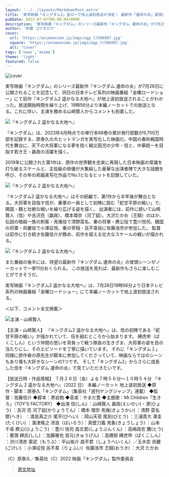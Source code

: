 ```yaml
---
layout: '../../layouts/MarkdownPost.astro'
title: '実写映画「キングダム2」金ローで地上波初放送が決定！ 最新作「運命の炎」冒頭シーン11分もオンエア'
pubDate: 2023-07-07T06:00:04+0900
description: '実写映画『キングダム』のシリーズ最新作『キングダム 運命の炎』が7月28日に公開されることを記念して、同日の日本テレビ系列の映画番組「金曜ロードショー」にて前作『キングダム2 遥かなる大地へ』が地上波初放送されることがわかった。'
author: '仲瀬 コウタロウ'
cover:
  url: 'https://animeanime.jp/imgs/ogp_f/596987.jpg'
  square: 'https://animeanime.jp/imgs/ogp_f/596987.jpg'
  alt: "cover"
tags: ['news','anime']
theme: 'light'
featured: false
---
```


![cover](https://animeanime.jp/imgs/ogp_f/596987.jpg)

実写映画『キングダム』のシリーズ最新作『キングダム 運命の炎』が7月28日に公開されることを記念して、同日の日本テレビ系列の映画番組「金曜ロードショー」にて前作『キングダム2 遥かなる大地へ』が地上波初放送されることがわかった。放送開始時間を繰り上げ、19時56分より本編ノーカットでの放送となる。これに伴い、主演を務める山崎賢人からコメントも到着した。

![『キングダム 2 遥かなる大地へ』](https://animeanime.jp/imgs/zoom/596976.jpg)

『キングダム』は、2023年4月時点での単行本68巻の累計発行部数が9,700万部を記録する、原泰久の大ヒットマンガを実写化した映画だ。中国の春秋戦国時代を舞台に、天下の大将軍になる夢を抱く戦災孤児の少年・信と、中華統一を目指す若き王・嬴政の活躍を描く。

2019年に公開された第1作は、原作の世界観を忠実に再現した日本映画の常識を打ち破るスケールと、主役級の俳優が大集結した豪華な出演者陣で大きな話題を呼び、その年の邦画実写化作品でNo.1となるヒットを記録していた。

![『キングダム 2 遥かなる大地へ』](https://animeanime.jp/imgs/zoom/596978.jpg)

『キングダム2 遥かなる大地へ』はその続編で、第1作から半年後が舞台となる。大将軍を目指す信が、秦軍の一員として初陣に挑む「蛇甘平原の戦い」で、隣国・魏と壮絶な戦いを繰り広げる姿を描く。
出演者には、前作に続いて山崎賢人（信）や吉沢亮（嬴政）、橋本環奈（河了貂）、大沢たかお（王騎）のほか、伝説の暗殺一族の刺客・羌瘣役で清野菜名、秦の将軍・麃公役で豊川悦司、魏国の将軍・呉慶役で小澤征悦、秦の宰相・呂不韋役に佐藤浩市が参加した。 監督は前作に引き続き佐藤信介が務め、前作を超える壮大なスケールの戦いが描かれる。

![『キングダム 2 遥かなる大地へ』](https://animeanime.jp/imgs/zoom/596982.jpg)

また番組の後半には、待望の最新作『キングダム 運命の炎』の冒頭シーンがノーカットで一挙11分おくられる。 この放送を見れば、最新作もさらに楽しむことができそうだ。

実写映画『キングダム2 遥かなる大地へ』は、7月28日19時56分より日本テレビ系列の映画番組「金曜ロードショー」にて本編ノーカットで地上波初放送される。

＜以下、コメント全文掲載＞

![主演・山崎賢人](https://animeanime.jp/imgs/zoom/596977.jpg)

【主演・山崎賢人】
『キングダム2 遥かなる大地へ』は、信の初陣である「蛇甘平原の戦い」が描かれていて、伍を組むところから始まります。 縛虎申（ばくこしん）という仲間の思いを背負って戦う隊長の生きざま、大将軍の姿を目の当たりにし、そのエピソードを丁寧に描いています。 それに「キングダム１」同様に原作者の原先生が脚本に参加してくださっていて、映画ならではのシーンもあり僕も大好きなシーンの1つです。 
そして「キングダム2」からさらに成長した信を『キングダム 運命の炎』で見ていただきたいです。

【放送日時・作品情報】
７月２８日（金）よる７時５６分～１０時５４分
『キングダム 2 遥かなる大地へ』（2022 日）
本編ノーカット 地上波初放送
◆原作・脚本：原泰久「キングダム」（集英社「週刊ヤングジャンプ」連載）
◆監督：佐藤信介 ◆脚本：黒岩勉 ◆音楽：やまだ豊
◆主題歌：Mr.Children「生きろ」（TOY’S FACTORY）
◆出演
信(しん) ：山崎賢人
嬴政(えいせい)・漂(ひょう) ：吉沢 亮
河了貂(かりょうてん) ：橋本 環奈
羌瘣(きょうかい) ：清野 菜名
壁(へき） ：満島真之介
尾平(びへい) ：岡山天音
尾到(びとう) ：三浦貴大
澤圭(たくけい) ：濱津隆之
沛浪（はいろう）：真壁刀義
羌象(きょうしょう) ：山本千尋
麃公(ひょうこう) ：豊川 悦司
昌文君(しょうぶんくん) ：高嶋政宏
騰(とう) ：要潤
肆氏(しし) ：加藤雅也
宮元(きゅうげん) ：高橋努
縛虎申（ばくこしん） ：渋川清彦
蒙武（もうぶ）：平山祐介
昌平君（しょうへいくん）／玉木宏
呉慶(ごけい) ：小澤征悦
呂不韋（りょふい）佐藤浩市
王騎(おうき) ：大沢 たかお

（C）原泰久／集英社（C）2022 映画「キングダム」製作委員会

>[原文地址](https://animeanime.jp/article/2023/07/07/78415.html)  